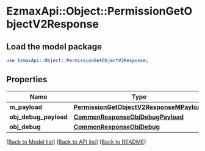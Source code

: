 # EzmaxApi::Object::PermissionGetObjectV2Response

## Load the model package
```perl
use EzmaxApi::Object::PermissionGetObjectV2Response;
```

## Properties
Name | Type | Description | Notes
------------ | ------------- | ------------- | -------------
**m_payload** | [**PermissionGetObjectV2ResponseMPayload**](PermissionGetObjectV2ResponseMPayload.md) |  | 
**obj_debug_payload** | [**CommonResponseObjDebugPayload**](CommonResponseObjDebugPayload.md) |  | [optional] 
**obj_debug** | [**CommonResponseObjDebug**](CommonResponseObjDebug.md) |  | [optional] 

[[Back to Model list]](../README.md#documentation-for-models) [[Back to API list]](../README.md#documentation-for-api-endpoints) [[Back to README]](../README.md)


